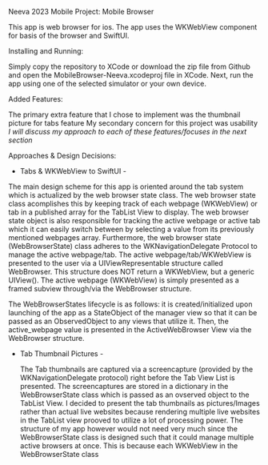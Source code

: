Neeva 2023 Mobile Project: Mobile Browser


This app is web browser for ios. The app uses the WKWebView component for basis of the browser and SwiftUI.  


Installing and Running:
  
  Simply copy the repository to XCode or download the zip file from Github and open the MobileBrowser-Neeva.xcodeproj file in XCode.
  Next, run the app using one of the selected simulator or your own device.
  
  
  
 Added Features:
 
  The primary extra feature that I chose to implement was the thumbnail picture for tabs feature
  My secondary concern for this project was usability
  _I will discuss my approach to each of these features/focuses in the next section_
  
  
 
 Approaches & Design Decisions:
 
 - Tabs & WKWebView to SwiftUI -
 
  The main design scheme for this app is oriented around the tab system which is actualized by the web browser state class. The web browser state class acomplishes this by keeping track of each webpage (WKWebView) or tab in a published array for the TabList View to display. The web browser state object is also responsible for tracking the active webpage or active tab which it can easily switch between by selecting a value from its previously mentioned webpages array. Furthermore, the web browser state (WebBrowserState) class adheres to the WKNavigationDelegate Protocol to manage the active webpage/tab. The active webpage/tab/WKWebView is presented to the user via a UIViewRepresentable structure called WebBrowser. This structure does NOT return a WKWebView, but a generic UIView(). The active webpage (WKWebView) is simply presented as a framed subview through/via the WebBrowser structure. 
  
  The WebBrowserStates lifecycle is as follows: it is created/initialized upon launching of the app as a StateObject of the manager view so that it can be passed as an ObservedObject to any views that utilize it. Then, the active_webpage value is presented in the ActiveWebBrowser View via the WebBrowser structure.
  


- Tab Thumbnail Pictures -

  The Tab thumbnails are captured via a screencapture (provided by the WKNavigationDelegate protocol) right before the Tab View List is presented. The screencaptures are stored in a dictionary in the WebBrowserState class which is passed as an ovserved object to the TabList View. I decided to present the tab thumbnails as pictures/Images rather than actual live websites because rendering multiple live websites in the TabList view prooved to utilize a lot of processing power. The structure of my app however would not need very much since the WebBrowserState class is designed such that it could manage multiple active browsers at once. This is because each WKWebView in the WebBrowserState class 
